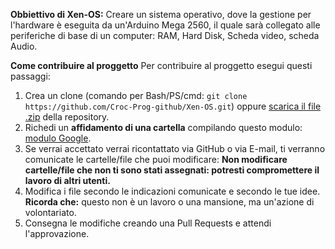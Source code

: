 **Obbiettivo di Xen-OS:** 
Creare un sistema operativo, dove la gestione per l'hardware è eseguita da un'Arduino Mega 2560, il quale sarà collegato alle periferiche di base di un computer:
RAM, Hard Disk, Scheda video, scheda Audio.

**Come contribuire al proggetto**
Per contribuire al proggetto esegui questi passaggi:
1. Crea un clone (comando per Bash/PS/cmd: `git clone https://github.com/Croc-Prog-github/Xen-OS.git`) oppure [scarica il file .zip](https://github.com/Croc-Prog-github/Xen-OS/archive/refs/heads/main.zip) della repository.
2. Richedi un **affidamento di una cartella** compilando questo modulo: [modulo Google](https://forms.gle/oWuNr1ikshUpAFiM6).
3. Se verrai accettato verrai ricontattato via GitHub o via E-mail, ti verranno comunicate le cartelle/file che puoi modificare: **Non modificare cartelle/file che non ti sono stati assegnati: potresti compromettere il lavoro di altri utenti.**
4. Modifica i file secondo le indicazioni comunicate e secondo le tue idee. **Ricorda che:** questo non è un lavoro o una mansione, ma un'azione di volontariato.
5. Consegna le modifiche creando una Pull Requests e attendi l'approvazione.

